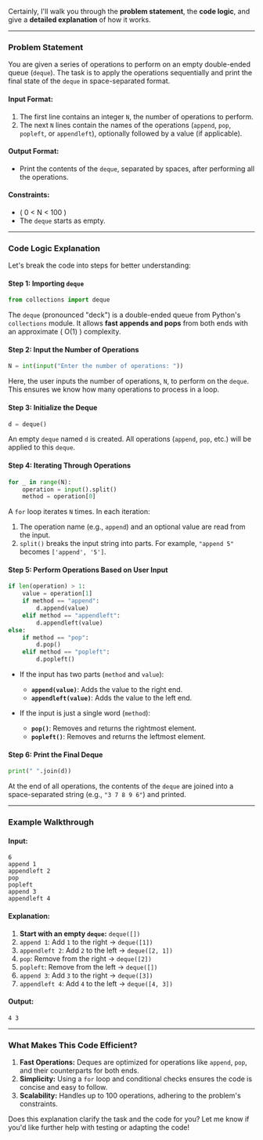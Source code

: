 Certainly, I'll walk you through the **problem statement**, the **code logic**, and give a **detailed explanation** of how it works.

---

### **Problem Statement**
You are given a series of operations to perform on an empty double-ended queue (`deque`). The task is to apply the operations sequentially and print the final state of the `deque` in space-separated format.

#### **Input Format**:
1. The first line contains an integer `N`, the number of operations to perform.
2. The next `N` lines contain the names of the operations (`append`, `pop`, `popleft`, or `appendleft`), optionally followed by a value (if applicable).

#### **Output Format**:
- Print the contents of the `deque`, separated by spaces, after performing all the operations.

#### **Constraints**:
- \( 0 < N < 100 \)
- The `deque` starts as empty.

---

### **Code Logic Explanation**
Let's break the code into steps for better understanding:

#### **Step 1: Importing `deque`**
```python
from collections import deque
```
The `deque` (pronounced "deck") is a double-ended queue from Python's `collections` module. It allows **fast appends and pops** from both ends with an approximate \( O(1) \) complexity.

#### **Step 2: Input the Number of Operations**
```python
N = int(input("Enter the number of operations: "))
```
Here, the user inputs the number of operations, `N`, to perform on the `deque`. This ensures we know how many operations to process in a loop.

#### **Step 3: Initialize the Deque**
```python
d = deque()
```
An empty `deque` named `d` is created. All operations (`append`, `pop`, etc.) will be applied to this `deque`.

#### **Step 4: Iterating Through Operations**
```python
for _ in range(N):
    operation = input().split()
    method = operation[0]
```
A `for` loop iterates `N` times. In each iteration:
1. The operation name (e.g., `append`) and an optional value are read from the input.
2. `split()` breaks the input string into parts. For example, `"append 5"` becomes `['append', '5']`.

#### **Step 5: Perform Operations Based on User Input**
```python
if len(operation) > 1:
    value = operation[1]
    if method == "append":
        d.append(value)
    elif method == "appendleft":
        d.appendleft(value)
else:
    if method == "pop":
        d.pop()
    elif method == "popleft":
        d.popleft()
```
- If the input has two parts (`method` and `value`):
  - **`append(value)`**: Adds the value to the right end.
  - **`appendleft(value)`**: Adds the value to the left end.

- If the input is just a single word (`method`):
  - **`pop()`**: Removes and returns the rightmost element.
  - **`popleft()`**: Removes and returns the leftmost element.

#### **Step 6: Print the Final Deque**
```python
print(" ".join(d))
```
At the end of all operations, the contents of the `deque` are joined into a space-separated string (e.g., `"3 7 8 9 6"`) and printed.

---

### **Example Walkthrough**
#### **Input:**
```
6
append 1
appendleft 2
pop
popleft
append 3
appendleft 4
```

#### **Explanation:**
1. **Start with an empty `deque`:** `deque([])`
2. `append 1`: Add `1` to the right → `deque([1])`
3. `appendleft 2`: Add `2` to the left → `deque([2, 1])`
4. `pop`: Remove from the right → `deque([2])`
5. `popleft`: Remove from the left → `deque([])`
6. `append 3`: Add `3` to the right → `deque([3])`
7. `appendleft 4`: Add `4` to the left → `deque([4, 3])`

#### **Output:**
```
4 3
```

---

### **What Makes This Code Efficient?**
1. **Fast Operations:** Deques are optimized for operations like `append`, `pop`, and their counterparts for both ends.
2. **Simplicity:** Using a `for` loop and conditional checks ensures the code is concise and easy to follow.
3. **Scalability:** Handles up to 100 operations, adhering to the problem's constraints.

Does this explanation clarify the task and the code for you? Let me know if you'd like further help with testing or adapting the code!
